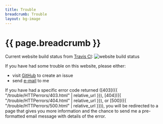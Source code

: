 ```yaml
---
title: Trouble
breadcrumb: Trouble
layout: bg-image
---
```

# {{ page.breadcrumb }}

Current website build status from [Travis CI](https://travis-ci.org): <img src="https://travis-ci.org/dhhepting/dhhepting.github.io.svg?branch=master" alt="website build status" />

If you have had some trouble on this website, please either:

* visit [GitHub](https://github.com/dhhepting/dhhepting.github.io/issues) to create an issue
* send [e-mail](mailto:{{site.email}}) to me

If you have had a specific error code returned ([403]({{ "/trouble/HTTPerrors/403.html" | relative_url }}), [404]({{ "/trouble/HTTPerrors/404.html" | relative_url }}), or [500]({{ "/trouble/HTTPerrors/500.html" | relative_url }})), you will be redirected to a page that gives you more information and the chance to send me a pre-formatted email message with details of the error.
